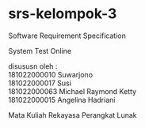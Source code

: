 # srs-kelompok-3
Software Requirement Specification

System Test Online
<p>
disususn oleh : <br>
181022000010  Suwarjono<br>
181022000017  Susi  <br>
181022000063  Michael Raymond Ketty<br>
181022000015  Angelina Hadriani<br>
</p>
<p>
Mata Kuliah Rekayasa Perangkat Lunak
</p>
